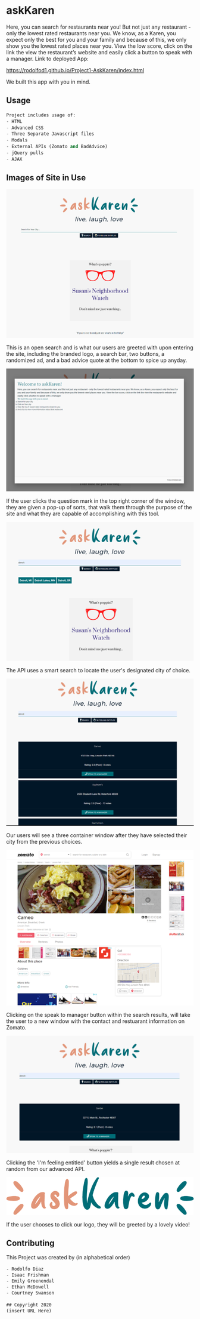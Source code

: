 # askKaren 

Here, you can search for restaurants near you! But not just any restaurant - only the lowest rated restaurants near you. We know, as a Karen, you expect only the best for you and your family and because of this, we only show you the lowest rated places near you. View the low score, click on the link the view the restaurant’s website and easily click a button to speak with a manager.
Link to deployed App:

<https://rodolfod1.github.io/Project1-AskKaren/index.html>

We built this app with you in mind.



## Usage

```python
Project includes usage of: 
- HTML
- Advanced CSS
- Three Separate Javascript files
- Modals
- External APIs (Zomato and BadAdvice)
- jQuery pulls
- AJAX

```

## Images of Site in Use

![img](/assets/opensearch.png)

  This is an open search and is what our users are greeted with upon entering the site, including the branded logo, a search bar, two buttons, a randomized ad, and a bad advice quote at the bottom to spice up anyday. 

![img](/assets/welcomemodal.png)

  If the user clicks the question mark in the top right corner of the window, they are given a pop-up of sorts, that walk them through the purpose of the site and what they are capable of accomplishing with this tool. 

![img](/assets/smartsearchresults.png)

  The API uses a smart search to locate the user's designated city of choice. 

![img](/assets/topthreeresults.png)

  Our users will see a three container window after they have selected their city from the previous choices. 

![img](/assets/speaktomanagerlink.png)

  Clicking on the speak to manager button within the search results, will take the user to a new window with the contact and restuarant information on Zomato.


![EntitledImg](/assets/feelingEntitledsingleresult.png)

  Clicking the 'I'm feeling entitled' button yields a single result chosen at random from our advanced API.

![img](/assets/askKarenLogo.png)

  If the user chooses to click our logo, they will be greeted by a lovely video!


## Contributing
This Project was created by (in alphabetical order)
```
- Rodolfo Diaz 
- Isaac Frishman
- Emily Groenendal
- Ethan McDowell
- Courtney Swanson

## Copyright 2020
(insert URL Here)
